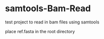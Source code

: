 # samtools-Bam-Read
test project to read in bam files using samtools

place ref.fasta in the root directory
